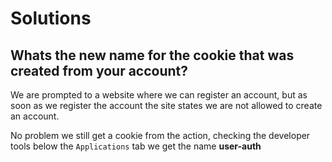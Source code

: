 # Solutions

## Whats the new name for the cookie that was created from your account?

We are prompted to a website where we can register an account, but as soon as we register the account the site states we are not allowed to create an account.

No problem we still get a cookie from the action, checking the developer tools below the `Applications` tab we get the name **user-auth**

##
